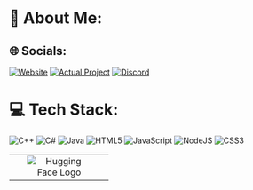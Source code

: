 # 💫 About Me:

## 🌐 Socials:

[![Website](https://img.shields.io/badge/🌐-Website-8b5cf6?style=for-the-badge)](https://github.com/lbzrdev)
[![Actual Project](https://img.shields.io/badge/%F0%9F%8C%90%20Actual%20Project)](https://dev.blacknova.cc)
[![Discord](https://img.shields.io/badge/💬-Discord-5865F2?style=for-the-badge)](https://discord.com/users/321709944019615755)



# 💻 Tech Stack:
![C++](https://img.shields.io/badge/c++-%2300599C.svg?style=for-the-badge&logo=c%2B%2B&logoColor=white) 
![C#](https://img.shields.io/badge/c%23-%23239120.svg?style=for-the-badge&logo=csharp&logoColor=white)
![Java](https://img.shields.io/badge/java-%23ED8B00.svg?style=for-the-badge&logo=openjdk&logoColor=white) 
![HTML5](https://img.shields.io/badge/html5-%23E34F26.svg?style=for-the-badge&logo=html5&logoColor=white)
![JavaScript](https://img.shields.io/badge/javascript-%23323330.svg?style=for-the-badge&logo=javascript&logoColor=%23F7DF1E) 
![NodeJS](https://img.shields.io/badge/node.js-6DA55F?style=for-the-badge&logo=node.js&logoColor=white)
![CSS3](https://img.shields.io/badge/css3-%231572B6.svg?style=for-the-badge&logo=css3&logoColor=white) 

<div align="center">
  <table>
    <tr>
      <td align="center">
        <a href="https://github.com/lbzrdev" style="text-decoration: none;">
          <img src="https://cdn.discordapp.com/attachments/1419270453867843676/1428877369141231616/image.png?ex=68f41940&is=68f2c7c0&hm=a015e6d4daa4d13d487e06b11eb1041f3672a44c49a94664e2e0925ce57c0c35&" alt="Hugging Face Logo" style="vertical-align: middle; width: auto; max-width: 70%;" />
        </a>
      </td>
  </table>
</div>



  
